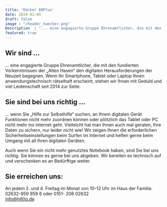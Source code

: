 ```yaml
---
title: 'Häcker 60Plus' 
date: 2024-01-05
draft: false
image : "/header_haecker.png"
Description  : "... eine engagierte Gruppe Ehrenamtlicher, die mit den fundierten Vorkenntnissen der „Alten Hasen“ den digitalen Herausforderungen der Neuzeit begegnen. Wenn Ihr Smartphone, Tablet oder Laptop Ihnen anwendungstechnisch rätselhaft erscheint, stehen wir Ihnen mit Geduld und viel Leidenschaft seit 2014 zur Seite."
featured: true
---
```

## Wir sind ...

... eine engagierte Gruppe Ehrenamtlicher, die mit den fundierten Vorkenntnissen der „Alten Hasen“ den digitalen Herausforderungen der Neuzeit begegnen. Wenn Ihr Smartphone, Tablet oder Laptop Ihnen anwendungstechnisch rätselhaft erscheint, stehen wir Ihnen mit Geduld und viel Leidenschaft seit 2014 zur Seite.

## Sie sind bei uns richtig ...
... wenn Sie „Hilfe zur Selbsthilfe“ suchen, an Ihrem digitalen Gerät Funktionen nicht mehr zuordnen können oder plötzlich das Tablet oder PC nicht mehr ins Internet geht. Vielleicht hat man Ihnen auch mal geraten, Ihre Daten zu sichern, nur leider nicht wie! Wir zeigen Ihnen die erforderlichen Sicherheitseinstellungen beim Surfen im Internet und helfen gerne beim Umgang mit all Ihren digitalen Geräten.

Auch wenn Sie ein nicht mehr genutztes Notebook haben, sind Sie bei uns richtig. Sie können es gerne bei uns abgeben. Wir bereiten es technisch auf und verschenken es an Bedürftige weiter.

## Sie erreichen uns:
An jedem 2. und 4. Freitag im Monat von 10–12 Uhr im Haus der Familie.\
02632-959 959 6 oder 0151- 206 02632\
info@h60p.de
